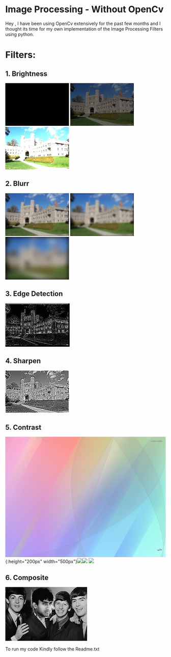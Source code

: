 # Image Processing - Without OpenCv

Hey , I have been using OpenCv extensively for the past few months and I thought its time for my own implementation of the Image Processing Filters using python.

# Filters: 
## 1. Brightness 
![](output/bright/princeton_small_brightness_0.jpg) ![](output/bright/princeton_small_brightness_0.5.jpg) ![](output/bright/princeton_small_brightness_2.0.jpg) 


## 2. Blurr
![](output/blur/blur_0.125.jpg) ![](output/blur/blur_2.jpg) ![](output/blur/blur_8.jpg)


## 3. Edge Detection
![](output/edge_d/edgedetect.jpg)

## 4. Sharpen
![](output/sharpen/sharpen.jpg)

## 5. Contrast

![](output/contrast/c_contrast_-0.5.jpg){:height="200px" width="500px"}![](output/contrast/c_contrast_0.0.jpg|width=100)![](output/contrast/c_contrast_0.5.jpg|width=100)
![](output/contrast/c_contrast_2.0.jpg|width=100)

## 6. Composite
![](output/comp/composite.jpg)


To run my code Kindly follow the Readme.txt
